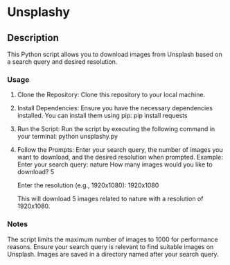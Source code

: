 # Unsplashy

## Description
This Python script allows you to download images from Unsplash based on a search query and desired resolution.

### Usage
1. Clone the Repository: Clone this repository to your local machine.
2. Install Dependencies: Ensure you have the necessary dependencies installed. You can install them using pip:
   pip install requests
3. Run the Script: Run the script by executing the following command in your terminal:
   python unsplashy.py
4. Follow the Prompts: Enter your search query, the number of images you want to download, and the desired resolution when prompted.
   Example:
   Enter your search query: nature
   How many images would you like to download? 5

   Enter the resolution (e.g., 1920x1080): 1920x1080

   This will download 5 images related to nature with a resolution of 1920x1080.

### Notes
The script limits the maximum number of images to 1000 for performance reasons.
Ensure your search query is relevant to find suitable images on Unsplash.
Images are saved in a directory named after your search query.
